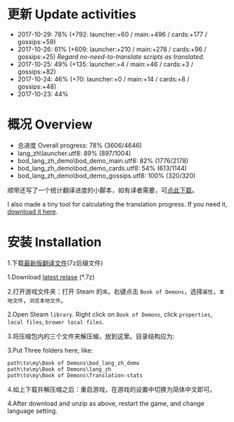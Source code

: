 # 更新 Update activities
* 2017-10-29: 78% (+792: launcher:+60 / main:+496 / cards:+177 / gossips:+59)
* 2017-10-26: 61% (+609: launcher:+210 / main:+278 / cards:+96 / gossips:+25) *Regard no-need-to-translate scripts as translated.*
* 2017-10-25: 49% (+135: launcher:+4 / main:+46 / cards:+3 / gossips:+82)
* 2017-10-24: 46% (+70: launcher:+0 / main:+14 / cards:+8 / gossips:+48)
* 2017-10-23: 44%

# 概况 Overview

* 总进度 Overall progress: 78% (3606/4646)
* lang_zh\launcher.utf8: 89% (897/1004)
* bod_lang_zh_demo\bod_demo_main.utf8: 82% (1776/2178)
* bod_lang_zh_demo\bod_demo_cards.utf8: 54% (613/1144)
* bod_lang_zh_demo\bod_demo_gossips.utf8: 100% (320/320)

顺带还写了一个统计翻译进度的小脚本，如有译者需要，可[点此下载](https://github.com/xuchkang171/BoD-Translation-Zh/tree/master/Translation-stats)。

I also made a tiny tool for calculating the translation progress. If you need it, [download it here](https://github.com/xuchkang171/BoD-Translation-Zh/tree/master/Translation-stats).

# 安装 Installation
1.下载[最新版翻译文件](https://github.com/xuchkang171/BoD-Translation-Zh/releases)(7z后缀文件)

1.Download [latest relase](https://github.com/xuchkang171/BoD-Translation-Zh/releases) (*.7z) 

2.打开游戏文件夹：打开 Steam 的`库`。右键点击 `Book of Demons`，选择`属性`，`本地文件`，`浏览本地文件`。

2.Open Steam `library`. Right click on `Book of Demons`, click `properties`, `local files`, `brower local files`.

3.将压缩包内的三个文件夹解压缩，放到这里。目录结构应为:

3.Put Three folders here, like:

    path\to\my\Book of Demons\bod_lang_zh_demo
    path\to\my\Book of Demons\lang_zh
    path\to\my\Book of Demons\Translation-stats

4.如上下载并解压缩之后：重启游戏，在游戏的设置中切换为简体中文即可。

4.After download and unzip as above, restart the game, and change language setting.